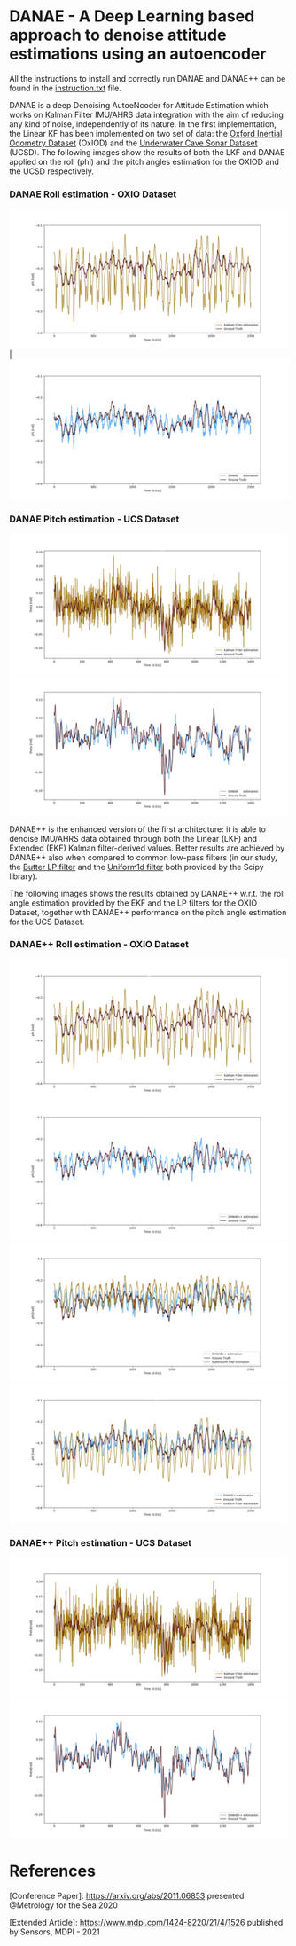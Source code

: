 # DANAE - A Deep Learning based approach to denoise attitude estimations using an autoencoder

All the instructions to install and correctly run DANAE and DANAE++ can be found in the [instruction.txt](./instruction.txt) file.

DANAE is a deep Denoising AutoeNcoder for Attitude Estimation which works on Kalman Filter IMU/AHRS data integration with the aim of reducing any kind of noise, independently of its nature. In the first implementation, the Linear KF has been implemented on two set of data: the [Oxford Inertial Odometry Dataset](http://deepio.cs.ox.ac.uk/) (OxIOD) and the [Underwater Cave Sonar Dataset](https://cirs.udg.edu/caves-dataset/) (UCSD). The following images show the results of both the LKF and DANAE applied on the roll (phi) and the pitch angles estimation for the OXIOD and the UCSD respectively.

### DANAE Roll estimation - OXIO Dataset

![plot](./Results_Figure/oxford_LKF_phi.jpg)|![plot](./Results_Figure/oxford_danae1_phi.jpg)

### DANAE Pitch estimation - UCS Dataset
![plot](./Results_Figure/ucs_lkf_theta.jpg)
![plot](./Results_Figure/ucs_danae1_theta.jpg)

DANAE++ is the enhanced version of the first architecture: it is able to denoise IMU/AHRS data obtained through both the Linear (LKF) and Extended (EKF) Kalman filter-derived values. Better results are achieved by DANAE++ also when compared to common low-pass filters (in our study, the [Butter LP filter](https://docs.scipy.org/doc/scipy/reference/generated/scipy.signal.butter.html
) and the [Uniform1d filter](https://docs.scipy.org/doc/scipy/reference/generated/scipy.ndimage.uniform_filter.html) both provided by the Scipy library).

The following images shows the results obtained by DANAE++ w.r.t. the roll angle estimation provided by the EKF and the LP filters for the OXIO Dataset, together with DANAE++ performance on the pitch angle estimation for the UCS Dataset.

### DANAE++ Roll estimation - OXIO Dataset
![plot](./Results_Figure/oxford_EKF_phi.jpg)
![plot](./Results_Figure/oxford_danae++_phi.jpg)
![plot](./Results_Figure/comparative_filters_butter_phi.jpg)
![plot](./Results_Figure/comparative_filters_uniform_phi.jpg)

### DANAE++ Pitch estimation - UCS Dataset
![plot](./Results_Figure/ucs_ekf_theta.jpg)
![plot](./Results_Figure/ucs_danae++_theta.jpg)

# References
[Conference Paper]: https://arxiv.org/abs/2011.06853 presented @Metrology for the Sea 2020

[Extended Article]: https://www.mdpi.com/1424-8220/21/4/1526 published by Sensors, MDPI - 2021



